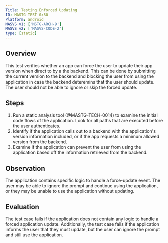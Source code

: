 ```yaml
---
Title: Testing Enforced Updating
ID: MASTG-TEST-0x80
Platform: android
MASVS v1: ['MSTG-ARCH-9']
MASVS v2: ['MASVS-CODE-2']
type: [static]
---
```


## Overview

This test verifies whether an app can force the user to update their app version when direct to by a the backend. This can be done by submitting the current version to the backend and blocking the user from using the application in case the backend deteremins that the user should update. The user should not be able to ignore or skip the forced update.

## Steps

1. Run a static analysis tool (@MASTG-TECH-0014) to examine the initial code flows of the application. Look for all paths that are executed before the user authenticates.
2. Identify if the application calls out to a backend with the application's version information included, or if the app requests a minimum allowed version from the backend.
3. Examine if the application can prevent the user from using the application based off the information retrieved from the backend. 

## Observation

The application contains specific logic to handle a force-update event. The user may be able to ignore the prompt and continue using the application, or they may be unable to use the application without updating.

## Evaluation

The test case fails if the application does not contain any logic to handle a forced application update. Additionally, the test case fails if the application informs the user that they must update, but the user can ignore the prompt and still use the application.
